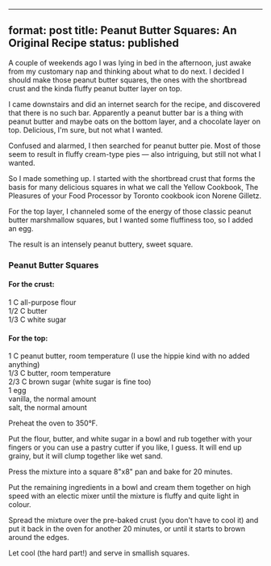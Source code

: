  ---
format: post
title: Peanut Butter Squares: An Original Recipe
status: published
---

A couple of weekends ago I was lying in bed in the afternoon, just awake from my customary nap and thinking about what to do next. I decided I should make those peanut butter squares, the ones with the shortbread crust and the kinda fluffy peanut butter layer on top.

I came downstairs and did an internet search for the recipe, and discovered that there is no such bar. Apparently a peanut butter bar is a thing with peanut butter and maybe oats on the bottom layer, and a chocolate layer on top. Delicious, I'm sure, but not what I wanted.

Confused and alarmed, I then searched for peanut butter pie. Most of those seem to result in fluffy cream-type pies — also intriguing, but still not what I wanted.

So I made something up. I started with the shortbread crust that forms the basis for many delicious squares in what we call the Yellow Cookbook, The Pleasures of your Food Processor by Toronto cookbook icon Norene Gilletz. 

For the top layer, I channeled some of the energy of those classic peanut butter marshmallow squares, but I wanted some fluffiness too, so I added an egg. 

The result is an intensely peanut buttery, sweet square.

### Peanut Butter Squares

#### For the crust:

1 C all-purpose flour  
1/2 C butter  
1/3 C white sugar

#### For the top:

1 C peanut butter, room temperature (I use the hippie kind with no added anything)  
1/3 C butter, room temperature  
2/3 C brown sugar (white sugar is fine too)  
1 egg  
vanilla, the normal amount  
salt, the normal amount  

Preheat the oven to 350°F.

Put the flour, butter, and white sugar in a bowl and rub together with your fingers or you can use a pastry cutter if you like, I guess. It will end up grainy, but it will clump together like wet sand.

Press the mixture into a square 8"x8" pan and bake for 20 minutes.

Put the remaining ingredients in a bowl and cream them together on high speed with an electic mixer until the mixture is fluffy and quite light in colour.

Spread the mixture over the pre-baked crust (you don't have to cool it) and put it back in the oven for another 20 minutes, or until it starts to brown around the edges.

Let cool (the hard part!) and serve in smallish squares.

